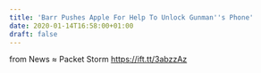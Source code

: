 ```yaml
---
title: 'Barr Pushes Apple For Help To Unlock Gunman''s Phone'
date: 2020-01-14T16:58:00+01:00
draft: false
---
```


  
  
from News ≈ Packet Storm https://ift.tt/3abzzAz
